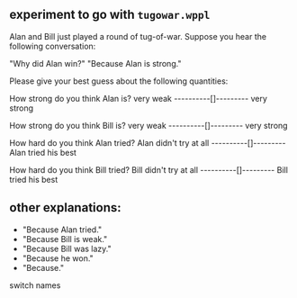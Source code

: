 ## experiment to go with `tugowar.wppl`

Alan and Bill just played a round of tug-of-war. Suppose you hear the following conversation:

"Why did Alan win?"
"Because Alan is strong."

Please give your best guess about the following quantities:

How strong do you think Alan is?
very weak ----------[]--------- very strong

How strong do you think Bill is?
very weak ----------[]--------- very strong

How hard do you think Alan tried?
Alan didn't try at all ----------[]--------- Alan tried his best

How hard do you think Bill tried?
Bill didn't try at all ----------[]--------- Bill tried his best

## other explanations:

* "Because Alan tried."
* "Because Bill is weak."
* "Because Bill was lazy."
* "Because he won."
* "Because."

switch names